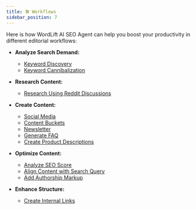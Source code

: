 ```yaml
---
title: 🛠️ Workflows
sidebar_position: 7
---
```


Here is how WordLift AI SEO Agent can help you boost your productivity in different editorial workflows:

- **Analyze Search Demand:**
  - [Keyword Discovery](./workflows/keyword-discovery.md)
  - [Keyword Cannibalization](./workflows/keyword-cannibalization.md)

- **Research Content:**
  - [Research Using Reddit Discussions](./workflows/research-content-ideas.md)

- **Create Content:**
  - [Social Media](./workflows/create-social-media-posts.md)
  - [Content Buckets](./workflows/create-social-media-content-buckets.md)
  - [Newsletter](./workflows/ideas-for-newsletters.md)
  - [Generate FAQ](./workflows/faq.md)
  - [Create Product Descriptions](./workflows/create-product-description.md)

- **Optimize Content:**
  - [Analyze SEO Score](./workflows/analyzing-query-match.md)
  - [Align Content with Search Query](./workflows/analyzing-query-match.md)
  - [Add Authorship Markup](./workflows/adding-authorship-markup.md)

- **Enhance Structure:**
  - [Create Internal Links](./workflows/create-internal-links.md)

